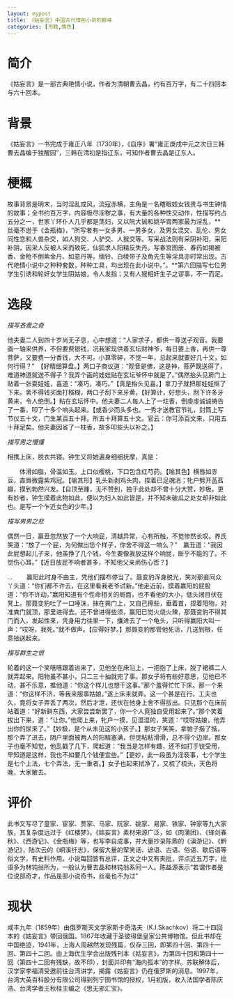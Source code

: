 ```yaml
---
layout: mypost
title: 《姑妄言》中国古代情色小说的巅峰
categories: [书籍,情色]
---
```


# 简介
《姑妄言》是一部古典艳情小说，作者为清朝曹去晶，约有百万字，有二十四回本与六十回本。

# 背景
《姑妄言》一书完成于雍正八年（1730年），《自序》署“雍正庚戌中元之次日三韩曹去晶编于独醒园”，三韩在清初是指辽东，可知作者曹去晶是辽东人。

# 梗概
 故事背景是明末，当时淫乱成风，流寇赤横，主角是一名瞎眼妓女钱贵与书生钟情的故事；全书约百万字，内容极尽淫秽之事，有大量的各种性交动作，性描写约占五分之一，世家丫环仆人几乎都是荡妇，又以阮大铖和姚华胄两家最为淫乱，**丝毫不逊于《金瓶梅》，“所写者有一女多男、一男多女，及男女混交、乱伦、男女同性恋和人兽杂交，如人狗交、人驴交、人猴交等。写采战法则有采阴补阳，采阳补阴，因采人反被人采而致死，仙狐求人阳精反失丹。写春宫图册、春药如揭被香、金枪不倒紫金丹、如意丹等。缅铃、白绫带子及角先生等淫具亦时常出现。古代艳情小说中之种种套数，种种工具，均出现在此小说中。”。**第六回描写七位男学生引诱和轮奸女学生阴姑娘，令人发指；又有人猴相奸生子之谬事，不一而足。

# 选段
_描写吝啬之奇_
>
他夫妻二人到四十岁尚无子息，心中想道：“人家求子，都供一尊送子观音。我要画一轴来供养，不但要费银钱，况我家现供着玄坛财神爷，每日要上香，再供一尊菩萨，又要费一分香钱，大不可。小算零碎，不觉一年，总起来就要好几十文，如何行得？”　【好精细算盘。】两口子商议道：“观音是佛，这是神，菩萨既送得了，难道神道就送不得子？我弄个画的娃娃贴在玄坛爷怀中就是了。”偶然抬头见房门上贴着一张耍娃娃，喜道：“凑巧，凑巧。”【真是抬头见喜。】拿刀子就把那娃娃抠了下来。舍不得钱买面打糨糊，两口子刮下来牙黄，【好算计，好想头，刮下许多牙黄来，令人绝倒。】粘在玄坛怀中。他夫妻二人每人上了一炷香，倒虔虔诚诚祷告了一番，叩了十多个响头起来。【或香少而头多也。一秀才送教官节礼，封筒上写节仪五十文，门生某百五十拜。所五十拜算五十文。官云：你可添百文来，只用五十拜足矣。他夫妻因省了一柱香，故多叩些头以补之。】
>

_描写男之懵懂_
>
相携上床，脱衣共寝。钟生又将她遍身细细抚摩，真是：
>
　　体滑如脂，骨温如玉。上口似樱桃，下口包含红芍药。【喻其色】横唇如赤豆，直唇微露紫鸡冠。【喻其形】乳头新剥鸡头肉，捏着已足魂消；牝户劈开菡萏瓣，摸到勃然兴发。【自顶至踵，无不赞到，独于此处却不曾十分大赞，妙极。更有妙者，钟生摸着此物如此，便以为妇人如此皆是，并不知未破瓜之处女却非如此也。是写一个乍近女色的少年。】
>

_描写男男之悲_
>
偶然一日，赢丑忽然放了一个大响屁，清越异常，心有所触，不觉惨然长叹。养氏笑道：“放了一个屁，为何做出恁个样子，你舍不得这一响么？”　赢丑道：“我因此屁想起儿子来，他虽挣了几个钱，今生要像我放这样个响屁，断乎不能的了。不觉伤心耳。”【近日放屁不响者甚多，不知他父亲尚伤心否？】
>
...
　　赢阳此时身不由主，凭他们摆布停当了。聂变豹浑身脱光，笑对那妾同众丫头道：“你们都不许去，在这里看我老爷试新。”他走近前，摸着赢阳的屁股道：“你不许动。”赢阳知道有个性命相关的局面，也不看他的大小，低头闭目伏在凳上。那聂变豹吐了一口唾沫，抹在粪门上，又自己擦些，垂着首，捏着阳物，对准粪门就顶，那里进得去。还不曾进得些须，赢阳已觉火烧火辣，那聂变豹不得其门而入，发起性来，凭身用力往里一下，攮进去了一个龟头，只听得赢阳大叫一声：“哎呀，我死。”就不做声。【应得好梦。】那聂变豹那管他死活，几送到根，任意抽送起来。
>

_描写群生之恨_
>
轮着的这一个笑嘻嘻跟着进来了，见他坐在床沿上，一把抱了上床，脱了裙裤二人就弄起来。阳物虽不甚小，只二三十抽就完了事。那女子将有些好意思，见他已不动，甚不乐意，推他道：“你这个样儿也想干这事。”那个羞得忙忙下床。那一个来道：“你这样不济，等我来服事姑娘。”遂上床来就弄。这一个甚是在行，工夫也久，竟将女子弄丢了两次，然后才泄，还伏在他身上舍不得拔出。只见那个在床前站着道：“好新鲜东西，大家尝尝新罢了，你一个人竟独自受用起来了。”那个笑着拔出下来，道：“让你。”他爬上来，牝户一摸，见湿湿的，笑道：“哎呀姑娘，他弄出你的尿来了。”【妙极，是个从未见这的小孩子。】那女子笑笑，拿帕子揩了揩，那个弄了进去，阴户里面被两人的阳精塞满，但觉粘粘滑滑，总不得个边岸。那女子也毫不知觉，他乱戳了几下，爬起道：“我当是怎样有趣，还不如打手铳受用，早知道是这样，我也不如要几个钱便宜些。”【更妙，此一段虽为淫亵事，七个学生是七个上法，七个弄法，无一重者。】女子也起来拭净了，又梳了梳头，天色将晚，大家散去。
>

# 评价
此书又写尽了童家、宦家、贾家、马家、阮家、姚家、易家、铁家、钟家等九大家族，其复杂度远过于《红楼梦》。《姑妄言》素材来源广泛，如《肉蒲团》、《锋剑春秋》、《西游记》、《金瓶梅》等，也写李自成事，并大量抄录陈鼎的《滇游记》、《黔游记》，陆次云的《峒溪纤志》，保留大量的荤笑话、谚语、古语、俗语、歇后语等俗文学，有史料作用。小说每回皆有总评，正文之中又有夹批，评点近五万字，批语多为林钝翁所为，一般认为曹去晶和林钝翁系同一人。陈益源表示“若谓作者是位说部奇才，作品是部小说奇书，丝毫也不为过”

# 现状
咸丰九年（1859年）由俄罗斯天文学家斯卡奇洛夫（K.I.Skachkov）将二十四回本的《姑妄言》带回俄国。1867年收藏于圣彼得堡皇家公共博物馆。但此书却在中国绝迹，1941年，上海人周越然发现残篇，仅存三回，即第四十回、第四十一回、第四十二回。由上海优生学会出版残刊本《姑妄言》，为第四十回和第四十一回（第四十二回有残缺，故不印），封面并印有“海内孤本”的字样。苏联解体后，汉学家李福清受邀前往台湾讲学，揭露《姑妄言》仍在俄罗斯的消息。1997年，台湾大英百科股分有限公司得到列宁图书馆的授权，1月初版，收入法国学者陈庆浩、台湾学者王秋桂主编之《思无邪汇宝》。